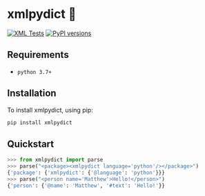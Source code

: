 # xmlpydict 📑

[![XML Tests](https://github.com/MatthewAndreTaylor/xml-to-pydict/actions/workflows/tests.yml/badge.svg)](https://github.com/MatthewAndreTaylor/xml-to-pydict/actions/workflows/tests.yml)
[![PyPI versions](https://img.shields.io/badge/python-3.7%2B-blue)](https://github.com/MatthewAndreTaylor/xml-to-pydict)

## Requirements

- `python 3.7+`

## Installation

To install xmlpydict, using pip:

```bash
pip install xmlpydict
```

## Quickstart

```py
>>> from xmlpydict import parse
>>> parse("<package><xmlpydict language='python'/></package>")
{'package': {'xmlpydict': {'@language': 'python'}}}
>>> parse("<person name='Matthew'>Hello!</person>")
{'person': {'@name': 'Matthew', '#text': 'Hello!'}}
```
